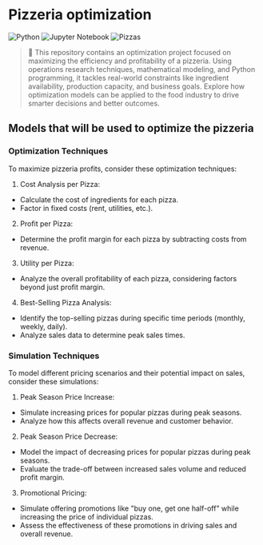 # Pizzeria optimization

![Python](https://img.shields.io/badge/python-3.8%2B-blue.svg)
![Jupyter Notebook](https://img.shields.io/badge/jupyter%20notebook-6.0%2B-orange.svg)
![Pizzas](https://img.shields.io/badge/pizza-🍕-red.svg)

> 🍕 This repository contains an optimization project focused on maximizing the efficiency and profitability of a pizzeria. Using operations research techniques, mathematical modeling, and Python programming, it tackles real-world constraints like ingredient availability, production capacity, and business goals. Explore how optimization models can be applied to the food industry to drive smarter decisions and better outcomes.

## Models that will be used to optimize the pizzeria
### Optimization Techniques
To maximize pizzeria profits, consider these optimization techniques:

1. Cost Analysis per Pizza:
- Calculate the cost of ingredients for each pizza.
- Factor in fixed costs (rent, utilities, etc.).

2. Profit per Pizza:
- Determine the profit margin for each pizza by subtracting costs from revenue.

3. Utility per Pizza:
- Analyze the overall profitability of each pizza, considering factors beyond just profit margin.

4. Best-Selling Pizza Analysis:
- Identify the top-selling pizzas during specific time periods (monthly, weekly, daily).
- Analyze sales data to determine peak sales times.


### Simulation Techniques
To model different pricing scenarios and their potential impact on sales, consider these simulations:

1. Peak Season Price Increase:
- Simulate increasing prices for popular pizzas during peak seasons.
- Analyze how this affects overall revenue and customer behavior.

2. Peak Season Price Decrease:
- Model the impact of decreasing prices for popular pizzas during peak seasons.
- Evaluate the trade-off between increased sales volume and reduced profit margin.

3. Promotional Pricing:
- Simulate offering promotions like "buy one, get one half-off" while increasing the price of individual pizzas.
- Assess the effectiveness of these promotions in driving sales and overall revenue.